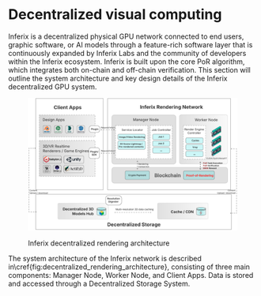 # Decentralized visual computing

Inferix is a decentralized physical GPU network connected to end users, graphic software, or AI models through a feature-rich software layer that is continuously expanded by Inferix Labs and the community of developers within the Inferix ecosystem. Inferix is built upon the core PoR algorithm, which integrates both on-chain and off-chain verification. This section will outline the system architecture and key design details of the Inferix decentralized GPU system.

<figure><img src="../../.gitbook/assets/inferix-decentralized-rendering-architecture.svg" alt=""><figcaption><p>Inferix decentralized rendering architecture</p></figcaption></figure>

The system architecture of the Inferix network is described in\cref{fig:decentralized\_rendering\_architecture}, consisting of three main components: Manager Node, Worker Node, and Client Apps. Data is stored and accessed through a Decentralized Storage System.
